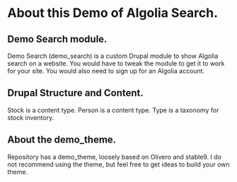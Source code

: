 # About this Demo of Algolia Search. 

## Demo Search module. 
Demo Search (demo_search) is a custom Drupal module to show Algolia search on a website. You would have to tweak the module to get it to work for your site. You would also need to sign up for an Algolia account.  

## Drupal Structure and Content. 
Stock is a content type. Person is a content type. Type is a taxonomy for stock inventory. 

## About the demo_theme.  
Repository has a demo_theme, loosely based on Olivero and stable9. I do not recommend using the theme, but feel free to get ideas to build your own theme.
